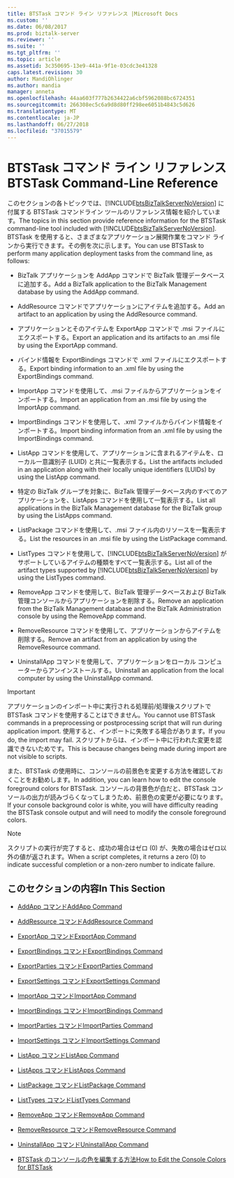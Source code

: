 ```yaml
---
title: BTSTask コマンド ライン リファレンス |Microsoft Docs
ms.custom: ''
ms.date: 06/08/2017
ms.prod: biztalk-server
ms.reviewer: ''
ms.suite: ''
ms.tgt_pltfrm: ''
ms.topic: article
ms.assetid: 3c350695-13e9-441a-9f1e-03cdc3e41328
caps.latest.revision: 30
author: MandiOhlinger
ms.author: mandia
manager: anneta
ms.openlocfilehash: 44aa603f777b2634422a6cbf5962088bc6724351
ms.sourcegitcommit: 266308ec5c6a9d8d80ff298ee6051b4843c5d626
ms.translationtype: MT
ms.contentlocale: ja-JP
ms.lasthandoff: 06/27/2018
ms.locfileid: "37015579"
---
```

# <a name="btstask-command-line-reference"></a><span data-ttu-id="2353e-102">BTSTask コマンド ライン リファレンス</span><span class="sxs-lookup"><span data-stu-id="2353e-102">BTSTask Command-Line Reference</span></span>
<span data-ttu-id="2353e-103">このセクションの各トピックでは、[!INCLUDE[btsBizTalkServerNoVersion](../includes/btsbiztalkservernoversion-md.md)] に付属する BTSTask コマンドライン ツールのリファレンス情報を紹介しています。</span><span class="sxs-lookup"><span data-stu-id="2353e-103">The topics in this section provide reference information for the BTSTask command-line tool included with [!INCLUDE[btsBizTalkServerNoVersion](../includes/btsbiztalkservernoversion-md.md)].</span></span> <span data-ttu-id="2353e-104">BTSTask を使用すると、さまざまなアプリケーション展開作業をコマンド ラインから実行できます。その例を次に示します。</span><span class="sxs-lookup"><span data-stu-id="2353e-104">You can use BTSTask to perform many application deployment tasks from the command line, as follows:</span></span>  
  
- <span data-ttu-id="2353e-105">BizTalk アプリケーションを AddApp コマンドで BizTalk 管理データベースに追加する。</span><span class="sxs-lookup"><span data-stu-id="2353e-105">Add a BizTalk application to the BizTalk Management database by using the AddApp command.</span></span>  
  
- <span data-ttu-id="2353e-106">AddResource コマンドでアプリケーションにアイテムを追加する。</span><span class="sxs-lookup"><span data-stu-id="2353e-106">Add an artifact to an application by using the AddResource command.</span></span>  
  
- <span data-ttu-id="2353e-107">アプリケーションとそのアイテムを ExportApp コマンドで .msi ファイルにエクスポートする。</span><span class="sxs-lookup"><span data-stu-id="2353e-107">Export an application and its artifacts to an .msi file by using the ExportApp command.</span></span>  
  
- <span data-ttu-id="2353e-108">バインド情報を ExportBindings コマンドで .xml ファイルにエクスポートする。</span><span class="sxs-lookup"><span data-stu-id="2353e-108">Export binding information to an .xml file by using the ExportBindings command.</span></span>  
  
- <span data-ttu-id="2353e-109">ImportApp コマンドを使用して、.msi ファイルからアプリケーションをインポートする。</span><span class="sxs-lookup"><span data-stu-id="2353e-109">Import an application from an .msi file by using the ImportApp command.</span></span>  
  
- <span data-ttu-id="2353e-110">ImportBindings コマンドを使用して、.xml ファイルからバインド情報をインポートする。</span><span class="sxs-lookup"><span data-stu-id="2353e-110">Import binding information from an .xml file by using the ImportBindings command.</span></span>  
  
- <span data-ttu-id="2353e-111">ListApp コマンドを使用して、アプリケーションに含まれるアイテムを、ローカル一意識別子 (LUID) と共に一覧表示する。</span><span class="sxs-lookup"><span data-stu-id="2353e-111">List the artifacts included in an application along with their locally unique identifiers (LUIDs) by using the ListApp command.</span></span>  
  
- <span data-ttu-id="2353e-112">特定の BizTalk グループを対象に、BizTalk 管理データベース内のすべてのアプリケーションを、ListApps コマンドを使用して一覧表示する。</span><span class="sxs-lookup"><span data-stu-id="2353e-112">List all applications in the BizTalk Management database for the BizTalk group by using the ListApps command.</span></span>  
  
- <span data-ttu-id="2353e-113">ListPackage コマンドを使用して、.msi ファイル内のリソースを一覧表示する。</span><span class="sxs-lookup"><span data-stu-id="2353e-113">List the resources in an .msi file by using the ListPackage command.</span></span>  
  
- <span data-ttu-id="2353e-114">ListTypes コマンドを使用して、[!INCLUDE[btsBizTalkServerNoVersion](../includes/btsbiztalkservernoversion-md.md)] がサポートしているアイテムの種類をすべて一覧表示する。</span><span class="sxs-lookup"><span data-stu-id="2353e-114">List all of the artifact types supported by [!INCLUDE[btsBizTalkServerNoVersion](../includes/btsbiztalkservernoversion-md.md)] by using the ListTypes command.</span></span>  
  
- <span data-ttu-id="2353e-115">RemoveApp コマンドを使用して、BizTalk 管理データベースおよび BizTalk 管理コンソールからアプリケーションを削除する。</span><span class="sxs-lookup"><span data-stu-id="2353e-115">Remove an application from the BizTalk Management database and the BizTalk Administration console by using the RemoveApp command.</span></span>  
  
- <span data-ttu-id="2353e-116">RemoveResource コマンドを使用して、アプリケーションからアイテムを削除する。</span><span class="sxs-lookup"><span data-stu-id="2353e-116">Remove an artifact from an application by using the RemoveResource command.</span></span>  
  
- <span data-ttu-id="2353e-117">UninstallApp コマンドを使用して、アプリケーションをローカル コンピューターからアンインストールする。</span><span class="sxs-lookup"><span data-stu-id="2353e-117">Uninstall an application from the local computer by using the UninstallApp command.</span></span>  
  
> [!IMPORTANT]
>  <span data-ttu-id="2353e-118">アプリケーションのインポート中に実行される処理前/処理後スクリプトで BTSTask コマンドを使用することはできません。</span><span class="sxs-lookup"><span data-stu-id="2353e-118">You cannot use BTSTask commands in a preprocessing or postprocessing script that will run during application import.</span></span> <span data-ttu-id="2353e-119">使用すると、インポートに失敗する場合があります。</span><span class="sxs-lookup"><span data-stu-id="2353e-119">If you do, the import may fail.</span></span> <span data-ttu-id="2353e-120">スクリプトからは、インポート中に行われた変更を認識できないためです。</span><span class="sxs-lookup"><span data-stu-id="2353e-120">This is because changes being made during import are not visible to scripts.</span></span>  
  
 <span data-ttu-id="2353e-121">また、BTSTask の使用時に、コンソールの前景色を変更する方法を確認しておくことをお勧めします。</span><span class="sxs-lookup"><span data-stu-id="2353e-121">In addition, you can learn how to edit the console foreground colors for BTSTask.</span></span> <span data-ttu-id="2353e-122">コンソールの背景色が白だと、BTSTask コンソールの出力が読みづらくなってしまうため、前景色の変更が必要になります。</span><span class="sxs-lookup"><span data-stu-id="2353e-122">If your console background color is white, you will have difficulty reading the BTSTask console output and will need to modify the console foreground colors.</span></span>  
  
> [!NOTE]
>  <span data-ttu-id="2353e-123">スクリプトの実行が完了すると、成功の場合はゼロ (0) が、失敗の場合はゼロ以外の値が返されます。</span><span class="sxs-lookup"><span data-stu-id="2353e-123">When a script completes, it returns a zero (0) to indicate successful completion or a non-zero number to indicate failure.</span></span>  
  
## <a name="in-this-section"></a><span data-ttu-id="2353e-124">このセクションの内容</span><span class="sxs-lookup"><span data-stu-id="2353e-124">In This Section</span></span>  
  
-   [<span data-ttu-id="2353e-125">AddApp コマンド</span><span class="sxs-lookup"><span data-stu-id="2353e-125">AddApp Command</span></span>](../core/addapp-command.md)  
  
-   [<span data-ttu-id="2353e-126">AddResource コマンド</span><span class="sxs-lookup"><span data-stu-id="2353e-126">AddResource Command</span></span>](../core/addresource-command.md)  
  
-   [<span data-ttu-id="2353e-127">ExportApp コマンド</span><span class="sxs-lookup"><span data-stu-id="2353e-127">ExportApp Command</span></span>](../core/exportapp-command.md)  
  
-   [<span data-ttu-id="2353e-128">ExportBindings コマンド</span><span class="sxs-lookup"><span data-stu-id="2353e-128">ExportBindings Command</span></span>](../core/exportbindings-command.md)  

- [<span data-ttu-id="2353e-129">ExportParties コマンド</span><span class="sxs-lookup"><span data-stu-id="2353e-129">ExportParties Command</span></span>](../core/exportparties-command.md)

- [<span data-ttu-id="2353e-130">ExportSettings コマンド</span><span class="sxs-lookup"><span data-stu-id="2353e-130">ExportSettings Command</span></span>](../core/exportsettings-command.md)
  
-   [<span data-ttu-id="2353e-131">ImportApp コマンド</span><span class="sxs-lookup"><span data-stu-id="2353e-131">ImportApp Command</span></span>](../core/importapp-command.md)  
  
-   [<span data-ttu-id="2353e-132">ImportBindings コマンド</span><span class="sxs-lookup"><span data-stu-id="2353e-132">ImportBindings Command</span></span>](../core/importbindings-command.md)  

- [<span data-ttu-id="2353e-133">ImportParties コマンド</span><span class="sxs-lookup"><span data-stu-id="2353e-133">ImportParties Command</span></span>](../core/importparties-command.md)

- [<span data-ttu-id="2353e-134">ImportSettings コマンド</span><span class="sxs-lookup"><span data-stu-id="2353e-134">ImportSettings Command</span></span>](../core/importsettings-command.md)
  
-   [<span data-ttu-id="2353e-135">ListApp コマンド</span><span class="sxs-lookup"><span data-stu-id="2353e-135">ListApp Command</span></span>](../core/listapp-command.md)  
  
-   [<span data-ttu-id="2353e-136">ListApps コマンド</span><span class="sxs-lookup"><span data-stu-id="2353e-136">ListApps Command</span></span>](../core/listapps-command.md)  
  
-   [<span data-ttu-id="2353e-137">ListPackage コマンド</span><span class="sxs-lookup"><span data-stu-id="2353e-137">ListPackage Command</span></span>](../core/listpackage-command.md)  
  
-   [<span data-ttu-id="2353e-138">ListTypes コマンド</span><span class="sxs-lookup"><span data-stu-id="2353e-138">ListTypes Command</span></span>](../core/listtypes-command.md)  
  
-   [<span data-ttu-id="2353e-139">RemoveApp コマンド</span><span class="sxs-lookup"><span data-stu-id="2353e-139">RemoveApp Command</span></span>](../core/removeapp-command.md)  
  
-   [<span data-ttu-id="2353e-140">RemoveResource コマンド</span><span class="sxs-lookup"><span data-stu-id="2353e-140">RemoveResource Command</span></span>](../core/removeresource-command.md)  
  
-   [<span data-ttu-id="2353e-141">UninstallApp コマンド</span><span class="sxs-lookup"><span data-stu-id="2353e-141">UninstallApp Command</span></span>](../core/uninstallapp-command.md)  
  
-   [<span data-ttu-id="2353e-142">BTSTask のコンソールの色を編集する方法</span><span class="sxs-lookup"><span data-stu-id="2353e-142">How to Edit the Console Colors for BTSTask</span></span>](../core/how-to-edit-the-console-colors-for-btstask.md)